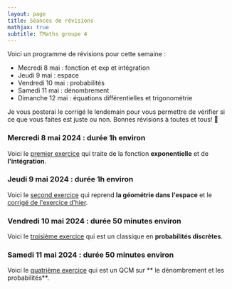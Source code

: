 ```yaml
---
layout: page
title: Séances de révisions
mathjax: true
subtitle: TMaths groupe 4
---
```


Voici un programme de révisions pour cette semaine : 

- Mecredi 8 mai : fonction et exp et intégration
- Jeudi 9 mai : espace
- Vendredi 10 mai : probabilités
- Samedi 11 mai : dénombrement
- Dimanche 12 mai : équations différentielles et trigonométrie

Je vous posterai le corrigé le lendemain pour vous permettre de vérifier si ce que vous faites est juste ou non.
Bonnes révisions à toutes et tous! :punch:

### Mercredi 8 mai 2024 : durée 1h environ

Voici  le [premier exercice](https://github.com/raveluz/raveluz.github.io/blob/master/pdf/08.05.pdf) qui traite de la fonction **exponentielle** et de **l'intégration**.

### Jeudi 9 mai 2024 : durée 1h environ

Voici le [second exercice](https://github.com/raveluz/raveluz.github.io/blob/master/pdf/09.05.pdf) qui reprend  **la géométrie dans l'espace** et le [corrigé de l'exercice d'hier](https://github.com/raveluz/raveluz.github.io/blob/master/pdf/Correction.0805.pdf).

###  Vendredi 10 mai 2024 : durée 50  minutes environ

Voici le [troisième exercice](https://github.com/raveluz/raveluz.github.io/blob/master/pdf/10.05.pdf) qui est un classique en **probabilités discrètes**.

###  Samedi 11 mai 2024 : durée 50  minutes environ

Voici le [quatrième exercice](https://github.com/raveluz/raveluz.github.io/blob/master/pdf/11.05.pdf) qui est un QCM sur ** le dénombrement et les probabilités**.















